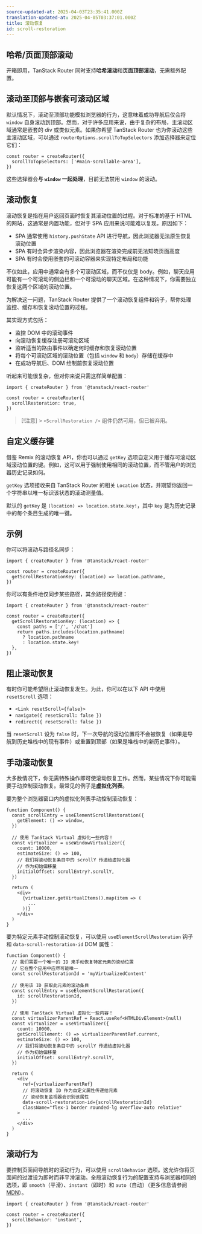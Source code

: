 ```yaml
---
source-updated-at: 2025-04-03T23:35:41.000Z
translation-updated-at: 2025-04-05T03:37:01.000Z
title: 滚动恢复
id: scroll-restoration
---
```


## 哈希/页面顶部滚动

开箱即用，TanStack Router 同时支持**哈希滚动**和**页面顶部滚动**，无需额外配置。

## 滚动至顶部与嵌套可滚动区域

默认情况下，滚动至顶部功能模拟浏览器的行为，这意味着成功导航后仅会将 `window` 自身滚动到顶部。然而，对于许多应用来说，由于复杂的布局，主滚动区域通常是嵌套的 div 或类似元素。如果你希望 TanStack Router 也为你滚动这些主滚动区域，可以通过 `routerOptions.scrollToTopSelectors` 添加选择器来定位它们：

```tsx
const router = createRouter({
  scrollToTopSelectors: ['#main-scrollable-area'],
})
```

这些选择器会**与 `window` 一起处理**，目前无法禁用 `window` 的滚动。

## 滚动恢复

滚动恢复是指在用户返回页面时恢复其滚动位置的过程。对于标准的基于 HTML 的网站，这通常是内置功能，但对于 SPA 应用来说可能难以复现，原因如下：

- SPA 通常使用 `history.pushState` API 进行导航，因此浏览器无法原生恢复滚动位置
- SPA 有时会异步渲染内容，因此浏览器在渲染完成前无法知晓页面高度
- SPA 有时会使用嵌套的可滚动容器来实现特定布局和功能

不仅如此，应用中通常会有多个可滚动区域，而不仅仅是 body。例如，聊天应用可能有一个可滚动的侧边栏和一个可滚动的聊天区域。在这种情况下，你需要独立恢复这两个区域的滚动位置。

为解决这一问题，TanStack Router 提供了一个滚动恢复组件和钩子，帮你处理监控、缓存和恢复滚动位置的过程。

其实现方式包括：

- 监控 DOM 中的滚动事件
- 向滚动恢复缓存注册可滚动区域
- 监听适当的路由事件以确定何时缓存和恢复滚动位置
- 将每个可滚动区域的滚动位置（包括 `window` 和 `body`）存储在缓存中
- 在成功导航后、DOM 绘制前恢复滚动位置

听起来可能很复杂，但对你来说只需这样简单配置：

```tsx
import { createRouter } from '@tanstack/react-router'

const router = createRouter({
  scrollRestoration: true,
})
```

> [!注意] > `<ScrollRestoration />` 组件仍然可用，但已被弃用。

## 自定义缓存键

借鉴 Remix 的滚动恢复 API，你也可以通过 `getKey` 选项自定义用于缓存可滚动区域滚动位置的键。例如，这可以用于强制使用相同的滚动位置，而不管用户的浏览器历史记录如何。

`getKey` 选项接收来自 TanStack Router 的相关 `Location` 状态，并期望你返回一个字符串以唯一标识该状态的滚动测量值。

默认的 `getKey` 是 `(location) => location.state.key!`，其中 `key` 是为历史记录中的每个条目生成的唯一键。

## 示例

你可以将滚动与路径名同步：

```tsx
import { createRouter } from '@tanstack/react-router'

const router = createRouter({
  getScrollRestorationKey: (location) => location.pathname,
})
```

你可以有条件地仅同步某些路径，其余路径使用键：

```tsx
import { createRouter } from '@tanstack/react-router'

const router = createRouter({
  getScrollRestorationKey: (location) => {
    const paths = ['/', '/chat']
    return paths.includes(location.pathname)
      ? location.pathname
      : location.state.key!
  },
})
```

## 阻止滚动恢复

有时你可能希望阻止滚动恢复发生。为此，你可以在以下 API 中使用 `resetScroll` 选项：

- `<Link resetScroll={false}>`
- `navigate({ resetScroll: false })`
- `redirect({ resetScroll: false })`

当 `resetScroll` 设为 `false` 时，下一次导航的滚动位置将不会被恢复（如果是导航到历史堆栈中的现有事件）或重置到顶部（如果是堆栈中的新历史事件）。

## 手动滚动恢复

大多数情况下，你无需特殊操作即可使滚动恢复工作。然而，某些情况下你可能需要手动控制滚动恢复。最常见的例子是**虚拟化列表**。

要为整个浏览器窗口内的虚拟化列表手动控制滚动恢复：

[//]: # 'VirtualizedWindowScrollRestorationExample'

```tsx
function Component() {
  const scrollEntry = useElementScrollRestoration({
    getElement: () => window,
  })

  // 使用 TanStack Virtual 虚拟化一些内容！
  const virtualizer = useWindowVirtualizer({
    count: 10000,
    estimateSize: () => 100,
    // 我们将滚动恢复条目中的 scrollY 传递给虚拟化器
    // 作为初始偏移量
    initialOffset: scrollEntry?.scrollY,
  })

  return (
    <div>
      {virtualizer.getVirtualItems().map(item => (
        ...
      ))}
    </div>
  )
}
```

[//]: # 'VirtualizedWindowScrollRestorationExample'

要为特定元素手动控制滚动恢复，可以使用 `useElementScrollRestoration` 钩子和 `data-scroll-restoration-id` DOM 属性：

[//]: # 'ManualRestorationExample'

```tsx
function Component() {
  // 我们需要一个唯一的 ID 来手动恢复特定元素的滚动位置
  // 它在整个应用中应尽可能唯一
  const scrollRestorationId = 'myVirtualizedContent'

  // 使用该 ID 获取此元素的滚动条目
  const scrollEntry = useElementScrollRestoration({
    id: scrollRestorationId,
  })

  // 使用 TanStack Virtual 虚拟化一些内容！
  const virtualizerParentRef = React.useRef<HTMLDivElement>(null)
  const virtualizer = useVirtualizer({
    count: 10000,
    getScrollElement: () => virtualizerParentRef.current,
    estimateSize: () => 100,
    // 我们将滚动恢复条目中的 scrollY 传递给虚拟化器
    // 作为初始偏移量
    initialOffset: scrollEntry?.scrollY,
  })

  return (
    <div
      ref={virtualizerParentRef}
      // 将滚动恢复 ID 作为自定义属性传递给元素
      // 滚动恢复监视器会识别该属性
      data-scroll-restoration-id={scrollRestorationId}
      className="flex-1 border rounded-lg overflow-auto relative"
    >
      ...
    </div>
  )
}
```

[//]: # 'ManualRestorationExample'

## 滚动行为

要控制页面间导航时的滚动行为，可以使用 `scrollBehavior` 选项。这允许你将页面间的过渡设为即时而非平滑滚动。全局滚动恢复行为的配置支持与浏览器相同的选项，即 `smooth`（平滑）、`instant`（即时）和 `auto`（自动）（更多信息请参阅 [MDN](https://developer.mozilla.org/en-US/docs/Web/API/Element/scrollIntoView#behavior)）。

```tsx
import { createRouter } from '@tanstack/react-router'

const router = createRouter({
  scrollBehavior: 'instant',
})
```
